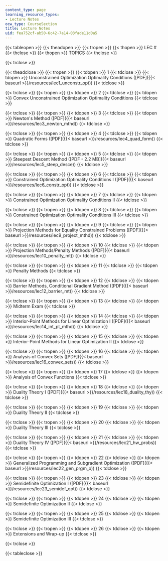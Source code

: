 ```yaml
---
content_type: page
learning_resource_types:
- Lecture Notes
ocw_type: CourseSection
title: Lecture Notes
uid: fea752cf-ab50-6c42-7a14-03fade11d0a5
---
```


{{< tableopen >}}
{{< theadopen >}}
{{< tropen >}}
{{< thopen >}}
LEC #
{{< thclose >}}
{{< thopen >}}
TOPICS
{{< thclose >}}

{{< trclose >}}

{{< theadclose >}}
{{< tropen >}}
{{< tdopen >}}
1
{{< tdclose >}}
{{< tdopen >}}
Unconstrained Optimization Optimality Conditions ([PDF]({{< baseurl >}}/resources/lec1_unconstr_opt))
{{< tdclose >}}

{{< trclose >}}
{{< tropen >}}
{{< tdopen >}}
2
{{< tdclose >}}
{{< tdopen >}}
Convex Unconstrained Optimization Optimality Conditions
{{< tdclose >}}

{{< trclose >}}
{{< tropen >}}
{{< tdopen >}}
3
{{< tdclose >}}
{{< tdopen >}}
Newton's Method ([PDF]({{< baseurl >}}/resources/lec3_newton_mthd))
{{< tdclose >}}

{{< trclose >}}
{{< tropen >}}
{{< tdopen >}}
4
{{< tdclose >}}
{{< tdopen >}}
Quadratic Forms ([PDF]({{< baseurl >}}/resources/lec4_quad_form))
{{< tdclose >}}

{{< trclose >}}
{{< tropen >}}
{{< tdopen >}}
5
{{< tdclose >}}
{{< tdopen >}}
Steepest Descent Method ([PDF - 2.2 MB]({{< baseurl >}}/resources/lec5_steep_desce))
{{< tdclose >}}

{{< trclose >}}
{{< tropen >}}
{{< tdopen >}}
6
{{< tdclose >}}
{{< tdopen >}}
Constrained Optimization Optimality Conditions I ([PDF]({{< baseurl >}}/resources/lec6_constr_opt))
{{< tdclose >}}

{{< trclose >}}
{{< tropen >}}
{{< tdopen >}}
7
{{< tdclose >}}
{{< tdopen >}}
Constrained Optimization Optimality Conditions II
{{< tdclose >}}

{{< trclose >}}
{{< tropen >}}
{{< tdopen >}}
8
{{< tdclose >}}
{{< tdopen >}}
Constrained Optimization Optimality Conditions III
{{< tdclose >}}

{{< trclose >}}
{{< tropen >}}
{{< tdopen >}}
9
{{< tdclose >}}
{{< tdopen >}}
Projection Methods for Equality Constrained Problems ([PDF]({{< baseurl >}}/resources/lec9_project_mthd))
{{< tdclose >}}

{{< trclose >}}
{{< tropen >}}
{{< tdopen >}}
10
{{< tdclose >}}
{{< tdopen >}}
Projection Methods/Penalty Methods ([PDF]({{< baseurl >}}/resources/lec10_penalty_mt))
{{< tdclose >}}

{{< trclose >}}
{{< tropen >}}
{{< tdopen >}}
11
{{< tdclose >}}
{{< tdopen >}}
Penalty Methods
{{< tdclose >}}

{{< trclose >}}
{{< tropen >}}
{{< tdopen >}}
12
{{< tdclose >}}
{{< tdopen >}}
Barrier Methods, Conditional Gradient Method ([PDF]({{< baseurl >}}/resources/lec12_barrier_mt))
{{< tdclose >}}

{{< trclose >}}
{{< tropen >}}
{{< tdopen >}}
13
{{< tdclose >}}
{{< tdopen >}}
Midterm Exam
{{< tdclose >}}

{{< trclose >}}
{{< tropen >}}
{{< tdopen >}}
14
{{< tdclose >}}
{{< tdopen >}}
Interior-Point Methods for Linear Optimization I ([PDF]({{< baseurl >}}/resources/lec14_int_pt_mthd))
{{< tdclose >}}

{{< trclose >}}
{{< tropen >}}
{{< tdopen >}}
15
{{< tdclose >}}
{{< tdopen >}}
Interior-Point Methods for Linear Optimization II
{{< tdclose >}}

{{< trclose >}}
{{< tropen >}}
{{< tdopen >}}
16
{{< tdclose >}}
{{< tdopen >}}
Analysis of Convex Sets ([PDF]({{< baseurl >}}/resources/lec16_convex_sets))
{{< tdclose >}}

{{< trclose >}}
{{< tropen >}}
{{< tdopen >}}
17
{{< tdclose >}}
{{< tdopen >}}
Analysis of Convex Functions
{{< tdclose >}}

{{< trclose >}}
{{< tropen >}}
{{< tdopen >}}
18
{{< tdclose >}}
{{< tdopen >}}
Duality Theory I ([PDF]({{< baseurl >}}/resources/lec18_duality_thy))
{{< tdclose >}}

{{< trclose >}}
{{< tropen >}}
{{< tdopen >}}
19
{{< tdclose >}}
{{< tdopen >}}
Duality Theory II
{{< tdclose >}}

{{< trclose >}}
{{< tropen >}}
{{< tdopen >}}
20
{{< tdclose >}}
{{< tdopen >}}
Duality Theory III
{{< tdclose >}}

{{< trclose >}}
{{< tropen >}}
{{< tdopen >}}
21
{{< tdclose >}}
{{< tdopen >}}
Duality Theory IV ([PDF]({{< baseurl >}}/resources/lec21_hw_probs))
{{< tdclose >}}

{{< trclose >}}
{{< tropen >}}
{{< tdopen >}}
22
{{< tdclose >}}
{{< tdopen >}}
Generalized Programming and Subgradient Optimization ([PDF]({{< baseurl >}}/resources/lec22_gen_prgm_o))
{{< tdclose >}}

{{< trclose >}}
{{< tropen >}}
{{< tdopen >}}
23
{{< tdclose >}}
{{< tdopen >}}
Semidefinite Optimization I ([PDF]({{< baseurl >}}/resources/lec23_semidef_opt))
{{< tdclose >}}

{{< trclose >}}
{{< tropen >}}
{{< tdopen >}}
24
{{< tdclose >}}
{{< tdopen >}}
Semidefinite Optimization II
{{< tdclose >}}

{{< trclose >}}
{{< tropen >}}
{{< tdopen >}}
25
{{< tdclose >}}
{{< tdopen >}}
Semidefinite Optimization III
{{< tdclose >}}

{{< trclose >}}
{{< tropen >}}
{{< tdopen >}}
26
{{< tdclose >}}
{{< tdopen >}}
Extensions and Wrap-up
{{< tdclose >}}

{{< trclose >}}

{{< tableclose >}}
